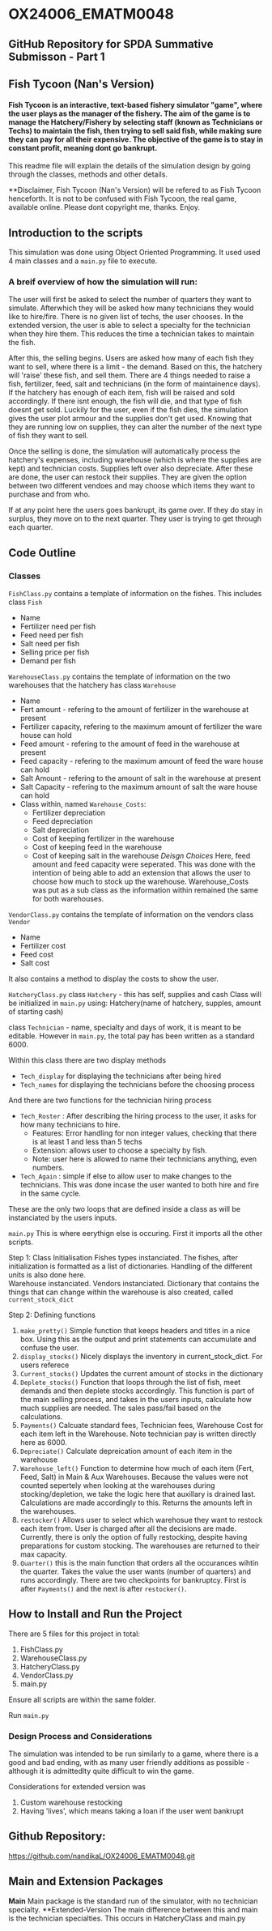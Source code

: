 # OX24006_EMATM0048
## GitHub Repository for SPDA Summative Submisson - Part 1 

## Fish Tycoon (Nan's Version)
#### Fish Tycoon is an interactive, text-based fishery simulator "game", where the user plays as the manager of the fishery. The aim of the game is to manage the Hatchery/Fishery by selecting staff (known as Technicians or Techs) to maintain the fish, then trying to sell said fish, while making sure they can pay for all their expensive. The objective of the game is to stay in constant profit, meaning dont go bankrupt. 

This readme file will explain the details of the simulation design by going through the classes, methods and other details. 

**Disclaimer, Fish Tycoon (Nan's Version) will be refered to as Fish Tycoon henceforth. It is not to be confused with Fish Tycoon, the real game, available online. Please dont copyright me, thanks. Enjoy.

## Introduction to the scripts
This simulation was done using Object Oriented Programming. It used used 4 main classes and a `main.py` file to execute. 

### A breif overview of how the simulation will run:
The user will first be asked to select the number of quarters they want to simulate. Afterwhich they will be asked how many technicians they would like to hire/fire. There is no given list of techs, the user chooses. In the extended version, the user is able to select a specialty for the technician when they hire them. This reduces the time a technician takes to maintain the fish. 

After this, the selling begins. Users are asked how many of each fish they want to sell, where there is a limit - the demand. Based on this, the hatchery will 'raise' these fish, and sell them. There are 4 things needed to raise a fish, fertilizer, feed, salt and technicians (in the form of maintainence days). If the hatchery has enough of each item, fish will be raised and sold accordingly. If there isnt enough, the fish will die, and that type of fish doesnt get sold. Luckily for the user, even if the fish dies, the simulation gives the user plot armour and the supplies don't get used. Knowing that they are running low on supplies, they can alter the number of the next type of fish they want to sell. 

Once the selling is done, the simulation will automatically process the hatchery's expenses, including warehouse (which is where the supplies are kept) and technician costs. Supplies left over also depreciate. After these are done, the user can restock their supplies. They are given the option between two different vendoes and may choose which items they want to purchase and from who. 

If at any point here the users goes bankrupt, its game over. If they do stay in surplus, they move on to the next quarter. They user is trying to get through each quarter. 

## Code Outline

### Classes 
`FishClass.py` contains a template of information on the fishes. This includes
class `Fish`
- Name
- Fertilizer need per fish
- Feed need per fish
- Salt need per fish
- Selling price per fish 
- Demand per fish

`WarehouseClass.py` contains the template of information on the two warehouses that the hatchery has 
class `Warehouse`
- Name
- Fert amount - refering to the amount of fertilizer in the warehouse at present 
- Fertilizer capacity, refering to the maximum amount of fertilizer the ware house can hold 
- Feed amount - refering to the amount of feed in the warehouse at present
- Feed capacity - refering to the maximum amount of feed the ware house can hold 
- Salt Amount - refering to the amount of salt in the warehouse at present
- Salt Capacity - refering to the maximum amount of salt the ware house can hold 
- Class within, named `Warehouse_Costs`:
    - Fertilizer depreciation 
    - Feed depreciation
    - Salt depreciation
    - Cost of keeping fertilizer in the warehouse 
    - Cost of keeping feed in the warehouse
    - Cost of keeping salt in the warehouse
*Deisgn Choices* 
Here, feed amount and feed capacity were seperated. This was done with the intention of being able to add an extension that allows the user to choose how much to stock up the warehouse. 
Warehouse_Costs was put as a sub class as the information within remained the same for both warehouses.

`VendorClass.py` contains the template of information on the vendors 
class `Vendor`
- Name
- Fertilizer cost 
- Feed cost
- Salt cost

It also contains a method to display the costs to show the user.

`HatcheryClass.py`
class `Hatchery` - this has self, supplies and cash
Class will be initialized in `main.py` using:
Hatchery(name of hatchery, supples, amount of starting cash)

class `Technician` -  name, specialty and days of work, it is meant to be editable. However in `main.py`, the total pay has been written as a standard 6000. 

Within this class there are two display methods
- `Tech_display`  for displaying the technicians after being hired 
- `Tech_names` for displaying the technicians before the choosing process 

And there are two functions for the technician hiring process 
- `Tech_Roster` : After describing the hiring process to the user, it asks for how many technicians to hire. 
    - Features: Error handling for non integer values, checking that there is at least 1 and less than 5 techs 
    - Extension: allows user to choose a specialty by fish.
    - Note: user here is allowed to name their technicians anything, even numbers.
- `Tech_Again` : simple if else to allow user to make changes to the technicians. This was done incase the user wanted to both hire and fire in the same cycle.

These are the only two loops that are defined inside a class as will be instanciated by the users inputs. 

`main.py`
This is where eerythign else is occuring. First it imports all the other scripts.

Step 1: Class Initialisation
Fishes types instanciated. The fishes, after initialization is formatted as a list of dictionaries. Handling of the different units is also done here.  
Warehouse instanciated. 
Vendors instanciated. 
Dictionary that contains the things that can change within the warehouse is also created, called `current_stock_dict`

Step 2: Defining functions 
1.  `make_pretty()` Simple function that keeps headers and titles in a nice box. Using this as the output and print statements can accumulate and confuse the user. 
2. `display_stocks()` Nicely displays the inventory in current_stock_dict. For users referece
3. `Current_stocks()` Updates the current amount of stocks in the dictionary 
4. `Deplete_stocks()` Function that loops through the list of fish, meet demands and then deplete stocks accordingly. This function is part of the main selling process, and takes in the users inputs, calculate how much supplies are needed. The sales pass/fail based on the calculations.
5. `Payments()` Calcuate standard fees, Technician fees, Warehouse Cost for each item left in the Warehouse. Note technician pay is written directly here as 6000. 
6. `Depreciate()` Calculate depreication amount of each item in the warehouse
7. `Warehouse_left()`  Function to determine how much of each item (Fert, Feed, Salt) in Main & Aux Warehouses. Because the values were not counted sepertely when looking at the warehouses during stocking/depletion, we take the logic here that auxillary is drained last. Calculations are made accordingly to this. Returns the amounts left in the warehouses.
8. `restocker()` Allows user to select which warehosue they want to restock each item from. User is charged after all the decisions are made. Currently, there is only the option of fully restocking, despite having preparations for custom stocking. The warehouses are returned to their max capacity. 
9. `Quarter()` this is the main function that orders all the occurances wihtin the quarter. Takes the value the user wants (number of quarters) and runs accordingly. There are two checkpoints for bankruptcy. First is after `Payments()` and the next is after `restocker()`. 


## How to Install and Run the Project
There are 5 files for this project in total: 
1. FishClass.py
2. WarehouseClass.py
3. HatcheryClass.py
4. VendorClass.py
5. main.py

Ensure all scripts are within the same folder. 

Run `main.py`

### Design Process and Considerations

The simulation was intended to be run similarly to a game, where there is a good and bad ending, with as many user friendly additions as possible - although it is admittedlty quite difficult to win the game. 

Considerations for extended version was 
1. Custom warehouse restocking 
2. Having 'lives', which means taking a loan if the user went bankrupt

## Github Repository:
https://github.com/nandikaL/OX24006_EMATM0048.git

## Main and Extension Packages 
**Main** 
Main package is the standard run of the simulator, with no technician specialty. 
**Extended-Version
The main difference between this and main is the technician specialties. This occurs in HatcheryClass and main.py


